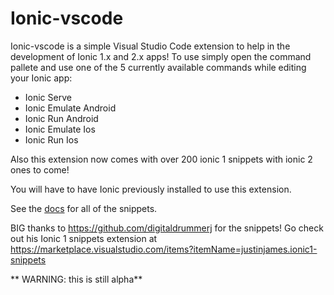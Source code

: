 # Ionic-vscode
Ionic-vscode is a simple Visual Studio Code extension to help in the development of Ionic 1.x and 2.x apps! To use simply open
the command pallete and use one of the 5 currently available commands while editing your Ionic app:

* Ionic Serve
* Ionic Emulate Android
* Ionic Run Android
* Ionic Emulate Ios
* Ionic Run Ios

Also this extension now comes with over 200 ionic 1 snippets with ionic 2 ones to come!

You will have to have Ionic previously installed to use this extension.

See the [docs](snippetdoc) for all of the snippets.

BIG thanks to https://github.com/digitaldrummerj for the snippets! Go check out his Ionic 1 snippets extension at https://marketplace.visualstudio.com/items?itemName=justinjames.ionic1-snippets

** WARNING: this is still alpha**
